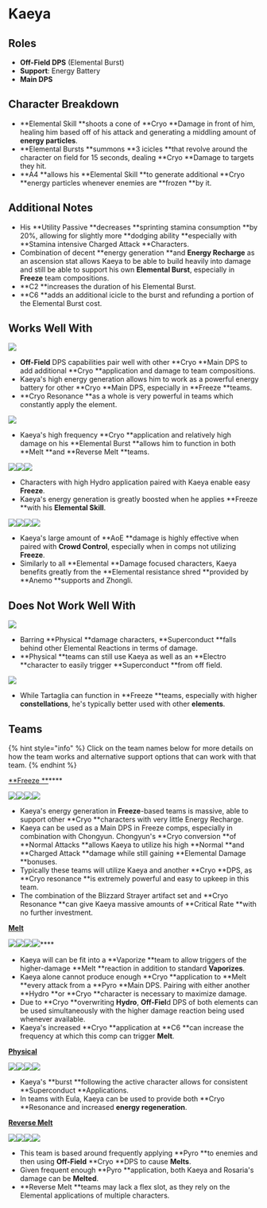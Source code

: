 # Kaeya

## Roles

* **Off-Field DPS** (Elemental Burst)
* **Support**: Energy Battery
* **Main DPS**

## Character Breakdown

* **Elemental Skill **shoots a cone of **Cryo **Damage in front of him, healing him based off of his attack and generating a middling amount of **energy particles**.
* **Elemental Bursts **summons **3 icicles **that revolve around the character on field for 15 seconds, dealing **Cryo **Damage to targets they hit.
* **A4 **allows his **Elemental Skill **to generate additional **Cryo **energy particles whenever enemies are **frozen **by it.

## Additional Notes

* His **Utility Passive **decreases **sprinting stamina consumption **by 20%, allowing for slightly more **dodging ability **especially with **Stamina intensive Charged Attack **Characters.
* Combination of decent **energy generation **and **Energy Recharge** as an ascension stat allows Kaeya to be able to build heavily into damage and still be able to support his own **Elemental Burst**, especially in **Freeze** team compositions.
* **C2 **increases the duration of his Elemental Burst.&#x20;
* **C6 **adds an additional icicle to the burst and refunding a portion of the Elemental Burst cost.

## Works Well With

![](../../.gitbook/assets/Element\_Cryo.webp)

* **Off-Field** DPS capabilities pair well with other **Cryo **Main DPS to add additional **Cryo **application and damage to team compositions.
* Kaeya's high energy generation allows him to work as a powerful energy battery for other **Cryo **Main DPS, especially in **Freeze **teams.
* **Cryo Resonance **as a whole is very powerful in teams which constantly apply the element.

![](../../.gitbook/assets/Element\_Pyro.webp)

* Kaeya's high frequency **Cryo **application and relatively high damage on his **Elemental Burst **allows him to function in both **Melt **and **Reverse Melt **teams.

![](../../.gitbook/assets/UI\_AvatarIcon\_Xingqiu.png)![](../../.gitbook/assets/UI\_AvatarIcon\_Barbara.png)![](../../.gitbook/assets/UI\_AvatarIcon\_Mona.png)

* Characters with high Hydro application paired with Kaeya enable easy **Freeze**.
* Kaeya's energy generation is greatly boosted when he applies **Freeze **with his **Elemental Skill**.

![](../../.gitbook/assets/UI\_AvatarIcon\_Kazuha.png)![](../../.gitbook/assets/UI\_AvatarIcon\_Venti.png)![](../../.gitbook/assets/UI\_AvatarIcon\_Jean.png)![](../../.gitbook/assets/UI\_AvatarIcon\_Zhongli.png)

* Kaeya's large amount of **AoE **damage is highly effective when paired with **Crowd Control**, especially when in comps not utilizing **Freeze**.
* Similarly to all **Elemental **Damage focused characters, Kaeya benefits greatly from the **Elemental resistance shred **provided by **Anemo **supports and Zhongli.

## Does Not Work Well With

![](../../.gitbook/assets/Element\_Electro.webp)

* Barring **Physical **damage characters, **Superconduct **falls behind other Elemental Reactions in terms of damage.
* **Physical **teams can still use Kaeya as well as an **Electro **character to easily trigger **Superconduct **from off field.

![](../../.gitbook/assets/ui\_avataricon\_tartaglia.png)

* While Tartaglia can function in **Freeze **teams, especially with higher **constellations**, he's typically better used with other **elements**.

## Teams

{% hint style="info" %}
Click on the team names below for more details on how the team works and alternative support options that can work with that team.
{% endhint %}

[**Freeze **](../../teams/freeze.md)****

![](../../.gitbook/assets/UI\_AvatarIcon\_Kaeya.png)![](../../.gitbook/assets/UI\_AvatarIcon\_Xingqiu.png)![](../../.gitbook/assets/UI\_AvatarIcon\_Chongyun.png)![](../../.gitbook/assets/UI\_AvatarIcon\_Barbara.png)

* Kaeya's energy generation in **Freeze**-based teams is massive, able to support other **Cryo **characters with very little Energy Recharge.
* Kaeya can be used as a Main DPS in Freeze comps, especially in combination with Chongyun. Chongyun's **Cryo conversion **of **Normal Attacks **allows Kaeya to utilize his high **Normal **and **Charged Attack **damage while still gaining **Elemental Damage **bonuses.
* Typically these teams will utilize Kaeya and another **Cryo **DPS, as **Cryo resonance **is extremely powerful and easy to upkeep in this team.
* The combination of the Blizzard Strayer artifact set and **Cryo Resonance **can give Kaeya massive amounts of **Critical Rate **with no further investment.

****[**Melt**](../../teams/melt.md)****

****![](../../.gitbook/assets/UI\_AvatarIcon\_Hutao.png)****![](../../.gitbook/assets/UI\_AvatarIcon\_Xingqiu.png)****![](../../.gitbook/assets/UI\_AvatarIcon\_Kaeya.png)****![](../../.gitbook/assets/UI\_AvatarIcon\_Diona.png)****

* Kaeya will can be fit into a **Vaporize **team to allow triggers of the higher-damage **Melt **reaction in addition to standard **Vaporizes**.
* Kaeya alone cannot produce enough **Cryo **application to **Melt **every attack from a **Pyro **Main DPS. Pairing with either another **Hydro **or **Cryo **character is necessary to maximize damage.
* Due to **Cryo **overwriting **Hydro**, **Off-Fiel**d DPS of both elements can be used simultaneously with the higher damage reaction being used whenever available.
* Kaeya's increased **Cryo **application at **C6 **can increase the frequency at which this comp can trigger **Melt**.

[**Physical**](../../teams/physical.md)

![](../../.gitbook/assets/UI\_AvatarIcon\_Razor.png)![](../../.gitbook/assets/UI\_AvatarIcon\_Kaeya.png)![](../../.gitbook/assets/UI\_AvatarIcon\_Fischl.png)![](../../.gitbook/assets/UI\_AvatarIcon\_Zhongli.png)

* Kaeya's **burst **following the active character allows for consistent **Superconduct **Applications.
* In teams with Eula, Kaeya can be used to provide both **Cryo **Resonance and increased **energy regeneration**.

[**Reverse Melt**](../../teams/reverse-melt.md)

![](../../.gitbook/assets/UI\_AvatarIcon\_Rosaria.png)![](../../.gitbook/assets/UI\_AvatarIcon\_Xiangling.png)![](../../.gitbook/assets/UI\_AvatarIcon\_Kaeya.png)![](../../.gitbook/assets/UI\_AvatarIcon\_Bennett.png)

* This team is based around frequently applying **Pyro **to enemies and then using **Off-Field** **Cryo **DPS to cause **Melts**.
* Given frequent enough **Pyro **application, both Kaeya and Rosaria's damage can be **Melted**.
* **Reverse Melt **teams may lack a flex slot, as they rely on the Elemental applications of multiple characters.
